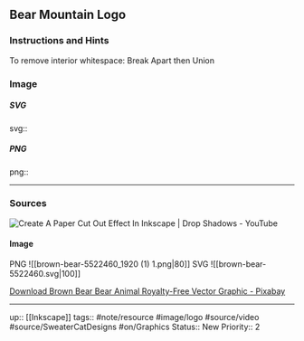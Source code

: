 ## Bear Mountain Logo


### Instructions and Hints

To remove interior whitespace: Break Apart then Union

### Image


##### SVG

svg:: 

##### PNG

png:: 

---
### Sources

![Create A Paper Cut Out Effect In Inkscape | Drop Shadows - YouTube](https://www.youtube.com/watch?v=BHVrj6u7Dbw&t=10s)

#### Image

PNG
![[brown-bear-5522460_1920 (1) 1.png|80]]
SVG
![[brown-bear-5522460.svg|100]]

[Download Brown Bear Bear Animal Royalty-Free Vector Graphic - Pixabay](https://pixabay.com/vectors/brown-bear-bear-animal-nature-fur-5522460/)

---

up:: [[Inkscape]]
tags:: #note/resource #image/logo #source/video #source/SweaterCatDesigns #on/Graphics 
Status:: New
Priority:: 2
